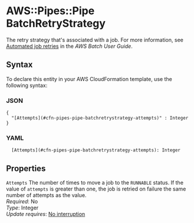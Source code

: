 # AWS::Pipes::Pipe BatchRetryStrategy<a name="aws-properties-pipes-pipe-batchretrystrategy"></a>

The retry strategy that's associated with a job\. For more information, see [ Automated job retries](https://docs.aws.amazon.com/batch/latest/userguide/job_retries.html) in the _AWS Batch User Guide_\.

## Syntax<a name="aws-properties-pipes-pipe-batchretrystrategy-syntax"></a>

To declare this entity in your AWS CloudFormation template, use the following syntax:

### JSON<a name="aws-properties-pipes-pipe-batchretrystrategy-syntax.json"></a>

```
{
  "[Attempts](#cfn-pipes-pipe-batchretrystrategy-attempts)" : Integer
}
```

### YAML<a name="aws-properties-pipes-pipe-batchretrystrategy-syntax.yaml"></a>

```
  [Attempts](#cfn-pipes-pipe-batchretrystrategy-attempts): Integer
```

## Properties<a name="aws-properties-pipes-pipe-batchretrystrategy-properties"></a>

`Attempts` <a name="cfn-pipes-pipe-batchretrystrategy-attempts"></a>
The number of times to move a job to the `RUNNABLE` status\. If the value of `attempts` is greater than one, the job is retried on failure the same number of attempts as the value\.  
_Required_: No  
_Type_: Integer  
_Update requires_: [No interruption](https://docs.aws.amazon.com/AWSCloudFormation/latest/UserGuide/using-cfn-updating-stacks-update-behaviors.html#update-no-interrupt)
